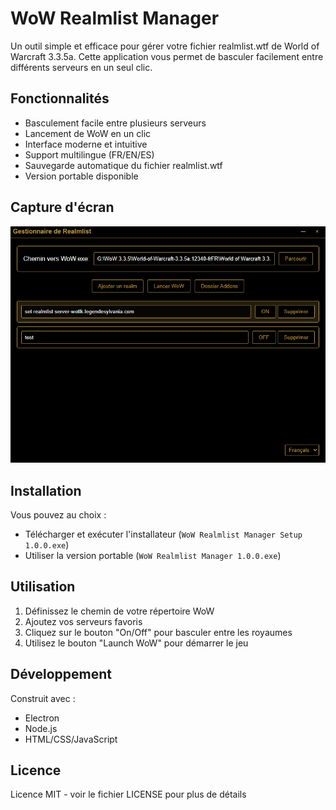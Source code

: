 # WoW Realmlist Manager

Un outil simple et efficace pour gérer votre fichier realmlist.wtf de World of Warcraft 3.3.5a. Cette application vous permet de basculer facilement entre différents serveurs en un seul clic.

## Fonctionnalités

- Basculement facile entre plusieurs serveurs
- Lancement de WoW en un clic
- Interface moderne et intuitive
- Support multilingue (FR/EN/ES)
- Sauvegarde automatique du fichier realmlist.wtf
- Version portable disponible

## Capture d'écran

<img src="assets/screenshot.png" alt="Interface du gestionnaire de realmlist" width="600"/>

## Installation

Vous pouvez au choix :
- Télécharger et exécuter l'installateur (`WoW Realmlist Manager Setup 1.0.0.exe`)
- Utiliser la version portable (`WoW Realmlist Manager 1.0.0.exe`)

## Utilisation

1. Définissez le chemin de votre répertoire WoW
2. Ajoutez vos serveurs favoris
3. Cliquez sur le bouton "On/Off" pour basculer entre les royaumes
4. Utilisez le bouton "Launch WoW" pour démarrer le jeu

## Développement

Construit avec :
- Electron
- Node.js
- HTML/CSS/JavaScript

## Licence

Licence MIT - voir le fichier LICENSE pour plus de détails
